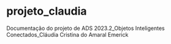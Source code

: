 # projeto_claudia
Documentação do projeto de ADS 2023.2_Objetos Inteligentes Conectados_Cláudia Cristina do Amaral Emerick
